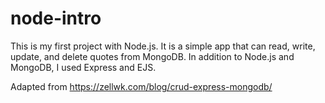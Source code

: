 # node-intro
This is my first project with Node.js. It is a simple app that can read, write, update, and delete quotes from MongoDB. In addition to Node.js and MongoDB, I used Express and EJS.

Adapted from https://zellwk.com/blog/crud-express-mongodb/
